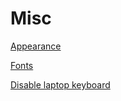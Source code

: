 # Misc

[Appearance](appearance.md)

[Fonts](fonts.md)

[Disable laptop keyboard](disable-laptop-keyboard.md)
